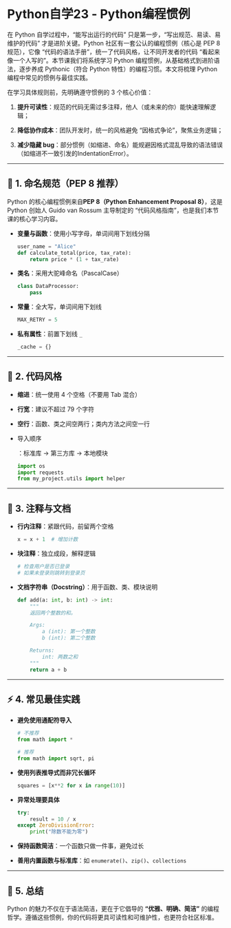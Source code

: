 # Python自学23 - Python编程惯例

在 Python 自学过程中，“能写出运行的代码” 只是第一步，“写出规范、易读、易维护的代码” 才是进阶关键。Python 社区有一套公认的编程惯例（核心是 PEP 8 规范），它像 “代码的语法手册”，统一了代码风格，让不同开发者的代码 “看起来像一个人写的”。本节课我们将系统学习 Python 编程惯例，从基础格式到进阶语法，逐步养成 Pythonic（符合 Python 特性）的编程习惯。本文将梳理 Python 编程中常见的惯例与最佳实践。



在学习具体规则前，先明确遵守惯例的 3 个核心价值：

1. **提升可读性**：规范的代码无需过多注释，他人（或未来的你）能快速理解逻辑；

1. **降低协作成本**：团队开发时，统一的风格避免 “因格式争论”，聚焦业务逻辑；

1. **减少隐藏 bug**：部分惯例（如缩进、命名）能规避因格式混乱导致的语法错误（如缩进不一致引发的IndentationError）。



------

## 📝 1. 命名规范（PEP 8 推荐）

Python 的核心编程惯例来自**PEP 8（Python Enhancement Proposal 8）**，这是 Python 创始人 Guido van Rossum 主导制定的 “代码风格指南”，也是我们本节课的核心学习内容。

- **变量与函数**：使用小写字母，单词间用下划线分隔

  ```python
  user_name = "Alice"
  def calculate_total(price, tax_rate):
      return price * (1 + tax_rate)
  ```

- **类名**：采用大驼峰命名（PascalCase）

  ```python
  class DataProcessor:
      pass
  ```

- **常量**：全大写，单词间用下划线

  ```python
  MAX_RETRY = 5
  ```

- **私有属性**：前置下划线 `_`

  ```python
  _cache = {}
  ```

------

## 🎨 2. 代码风格

- **缩进**：统一使用 4 个空格（不要用 Tab 混合）

- **行宽**：建议不超过 79 个字符

- **空行**：函数、类之间空两行；类内方法之间空一行

- 导入顺序

  ：标准库 → 第三方库 → 本地模块

  ```python
  import os
  import requests
  from my_project.utils import helper
  ```

------

## 💬 3. 注释与文档

- **行内注释**：紧跟代码，前留两个空格

  ```python
  x = x + 1  # 增加计数
  ```

- **块注释**：独立成段，解释逻辑

  ```python
  # 检查用户是否已登录
  # 如果未登录则跳转到登录页
  ```

- **文档字符串（Docstring）**：用于函数、类、模块说明

  ```python
  def add(a: int, b: int) -> int:
      """
      返回两个整数的和。
  
      Args:
          a (int): 第一个整数
          b (int): 第二个整数
  
      Returns:
          int: 两数之和
      """
      return a + b
  ```

------

## ⚡ 4. 常见最佳实践

- **避免使用通配符导入**

  ```python
  # 不推荐
  from math import *
  
  # 推荐
  from math import sqrt, pi
  ```

- **使用列表推导式而非冗长循环**

  ```python
  squares = [x**2 for x in range(10)]
  ```

- **异常处理要具体**

  ```python
  try:
      result = 10 / x
  except ZeroDivisionError:
      print("除数不能为零")
  ```

- **保持函数简洁**：一个函数只做一件事，避免过长

- **善用内置函数与标准库**：如 `enumerate()`、`zip()`、`collections`

------

## 📌 5. 总结

Python 的魅力不仅在于语法简洁，更在于它倡导的 **“优雅、明确、简洁”** 的编程哲学。遵循这些惯例，你的代码将更具可读性和可维护性，也更符合社区标准。



